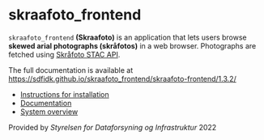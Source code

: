# skraafoto_frontend

`skraafoto_frontend` **(Skraafoto)** is an application that lets users browse **skewed arial photographs (skråfotos)** in a web browser.
Photographs are fetched using [Skråfoto STAC API](https://github.com/SDFIdk/skraafoto_stac_public/blob/main/dokumentation.md).

The full documentation is available at https://sdfidk.github.io/skraafoto_frontend/skraafoto-frontend/1.3.2/

- [Instructions for installation](/docs/tutorials/installing.md)
- [Documentation](/docs/introduction.md)
- [System overview](/docs/tutorials/system-overview.md)

Provided by *Styrelsen for Dataforsyning og Infrastruktur* 2022

